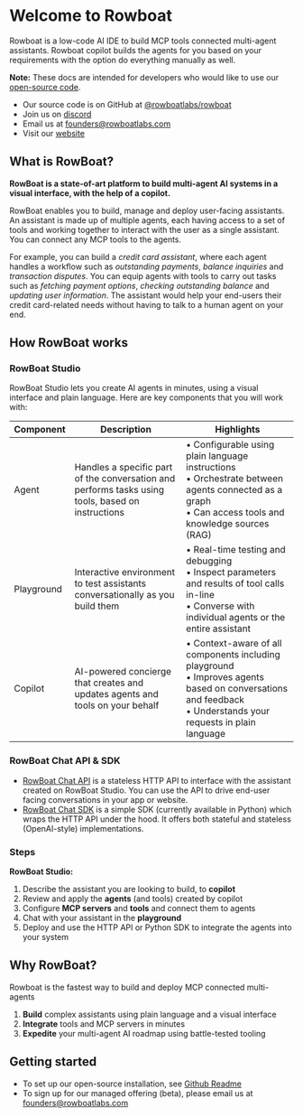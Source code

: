 # Welcome to Rowboat

Rowboat is a low-code AI IDE to build MCP tools connected multi-agent assistants. Rowboat copilot builds the agents for you based on your requirements with the option do everything manually as well.

**Note:** These docs are intended for developers who would like to use our [open-source code](https://github.com/rowboatlabs/rowboat/).

- Our source code is on GitHub at [@rowboatlabs/rowboat](https://github.com/rowboatlabs/rowboat/)
- Join us on [discord](https://discord.gg/jHhUKkKHn8)
- Email us at [founders@rowboatlabs.com](mailto:founders@rowboatlabs.com)
- Visit our [website](https://www.rowboatlabs.com/)

## What is RowBoat?
**RowBoat is a state-of-art platform to build multi-agent AI systems in a visual interface, with the help of a copilot.**

RowBoat enables you to build, manage and deploy user-facing assistants. An assistant is made up of multiple agents, each having access to a set of tools and working together to interact with the user as a single assistant. You can connect any MCP tools to the agents.

For example, you can build a *credit card assistant*, where each agent handles a workflow such as *outstanding payments*, *balance inquiries* and *transaction disputes*. You can equip agents with tools to carry out tasks such as *fetching payment options*, *checking outstanding balance* and *updating user information*. The assistant would help your end-users their credit card-related needs without having to talk to a human agent on your end.

## How RowBoat works

### RowBoat Studio
RowBoat Studio lets you create AI agents in minutes, using a visual interface and plain language. Here are key components that you will work with:

| Component  | Description | Highlights |
|------------|-------------|------------|
| Agent     | Handles a specific part of the conversation and<br>performs tasks using tools, based on instructions |• Configurable using plain language instructions<br>• Orchestrate between agents connected as a graph<br>• Can access tools and knowledge sources (RAG)|
| Playground | Interactive environment to test assistants<br>conversationally as you build them |• Real-time testing and debugging<br>• Inspect parameters and results of tool calls in-line<br>• Converse with individual agents or the entire assistant|
| Copilot    | AI-powered concierge that creates and<br>updates agents and tools on your behalf |• Context-aware of all components including playground<br>• Improves agents based on conversations and feedback <br>• Understands your requests in plain language|

### RowBoat Chat API & SDK
- [RowBoat Chat API](/using_the_api) is a stateless HTTP API to interface with the assistant created on RowBoat Studio. You can use the API to drive end-user facing conversations in your app or website.
- [RowBoat Chat SDK](/using_the_sdk) is a simple SDK (currently available in Python) which wraps the HTTP API under the hood. It offers both stateful and stateless (OpenAI-style) implementations.

### Steps
**RowBoat Studio:**

1. Describe the assistant you are looking to build, to **copilot**
2. Review and apply the **agents** (and tools) created by copilot
3. Configure **MCP servers** and **tools** and connect them to agents
4. Chat with your assistant in the **playground**
6. Deploy and use the HTTP API or Python SDK to integrate the agents into your system

## Why RowBoat?
Rowboat is the fastest way to build and deploy MCP connected multi-agents

1. **Build** complex assistants using plain language and a visual interface
2. **Integrate** tools and MCP servers in minutes
3. **Expedite** your multi-agent AI roadmap using battle-tested tooling

## Getting started

- To set up our open-source installation, see [Github Readme](https://github.com/rowboatlabs/rowboat)
- To sign up for our managed offering (beta), please email us at [founders@rowboatlabs.com](mailto:founders@rowboatlabs.com)